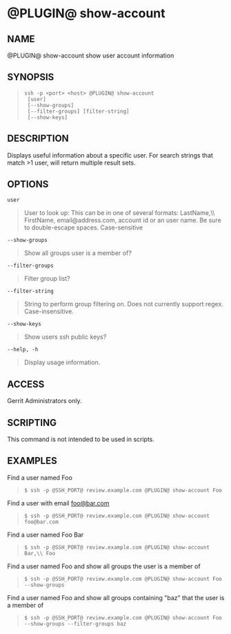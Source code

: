 @PLUGIN@ show-account
================

NAME
----
@PLUGIN@ show-account show user account information

SYNOPSIS
--------
>     ssh -p <port> <host> @PLUGIN@ show-account
>      [user]
>      [--show-groups]
>      [--filter-groups] [filter-string]
>      [--show-keys]

DESCRIPTION
-----------
Displays useful information about a specific user.  For search strings that match >1 user, will return multiple result sets.

OPTIONS
-------

`user`
> User to look up: This can be in one of several formats: LastName,\\\\ FirstName,  email\@address.com, account id or an user name. Be sure to double-escape spaces.  Case-sensitive

`--show-groups`
> Show all groups user is a member of?

`--filter-groups`
> Filter group list?

`--filter-string`
> String to perform group filtering on.  Does not currently support regex.  Case-insensitive.

`--show-keys`
> Show users ssh public keys?

`--help, -h`
> Display usage information.

ACCESS
------
Gerrit Administrators only.

SCRIPTING
---------
This command is not intended to be used in scripts.

EXAMPLES
--------

Find a user named Foo

>     $ ssh -p @SSH_PORT@ review.example.com @PLUGIN@ show-account Foo

Find a user with email foo@bar.com

>     $ ssh -p @SSH_PORT@ review.example.com @PLUGIN@ show-account foo@bar.com

Find a user named Foo Bar

>     $ ssh -p @SSH_PORT@ review.example.com @PLUGIN@ show-account Bar,\\ Foo

Find a user named Foo and show all groups the user is a member of

>     $ ssh -p @SSH_PORT@ review.example.com @PLUGIN@ show-account Foo --show-groups

Find a user named Foo and show all groups containing "baz" that the user is a member of

>     $ ssh -p @SSH_PORT@ review.example.com @PLUGIN@ show-account Foo --show-groups --filter-groups baz
